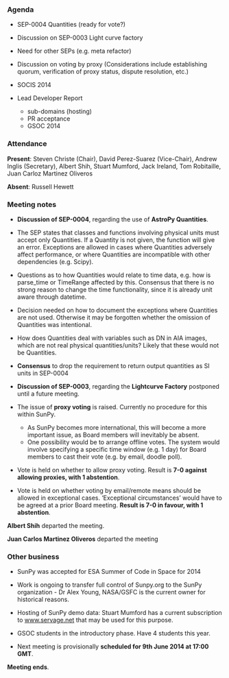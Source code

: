 ### Agenda 
 - SEP-0004 Quantities (ready for vote?) 
 - Discussion on SEP-0003 Light curve factory 
 - Need for other SEPs (e.g. meta refactor) 
 - Discussion on voting by proxy (Considerations include establishing quorum, verification of proxy status, dispute resolution, etc.) 
 - SOCIS 2014 

 - Lead Developer Report
   - sub-domains (hosting) 
   - PR acceptance 
   - GSOC 2014 

### Attendance
**Present**: Steven Christe (Chair), David Perez-Suarez (Vice-Chair), Andrew Inglis (Secretary), Albert Shih, Stuart Mumford, Jack Ireland, Tom Robitaille, Juan Carloz Martinez Oliveros

**Absent**: Russell Hewett

### Meeting notes

 - **Discussion of SEP-0004**, regarding the use of **AstroPy Quantities**. 
  - The SEP states that classes and functions involving physical units must accept only Quantities. If a Quantity is not given, the function will give an error. Exceptions are allowed in cases where Quantities adversely affect performance, or where Quantities are incompatible with other dependencies (e.g. Scipy).
  - Questions as to how Quantities would relate to time data, e.g. how is parse_time or TimeRange affected by this. Consensus that there is no strong reason to change the time functionality, since it is already unit aware through datetime.
  - Decision needed on how to document the exceptions where Quantities are not used. Otherwise it may be forgotten whether the omission of Quantities was intentional.
  - How does Quantities deal with variables such as DN in AIA images, which are not real physical quantities/units? Likely that these would not be Quantities.
  - **Consensus** to drop the requirement to return output quantities as SI units in SEP-0004

 - **Discussion of SEP-0003**, regarding the **Lightcurve Factory** postponed until a future meeting.

 - The issue of **proxy voting** is raised. Currently no procedure for this within SunPy.
   - As SunPy becomes more international, this will become a more important issue, as Board members will inevitably be absent.
   - One possibility would be to arrange offline votes. The system would involve specifying a specific time window (e.g. 1 day) for Board members to cast their vote (e.g. by email, doodle poll). 

 - Vote is held on whether to allow proxy voting. Result is **7-0 against allowing proxies, with 1 abstention**.

 - Vote is held on whether voting by email/remote means should be allowed in exceptional cases. ‘Exceptional circumstances’ would have to be agreed at a prior Board meeting. **Result is 7-0 in favour, with 1 abstention**.

**Albert Shih** departed the meeting.

**Juan Carlos Martinez Oliveros** departed the meeting

### Other business

 - SunPy was accepted for ESA Summer of Code in Space for 2014
 - Work is ongoing to transfer full control of Sunpy.org to the SunPy organization - Dr Alex Young, NASA/GSFC is the current owner for historical reasons.
 - Hosting of SunPy demo data: Stuart Mumford has a current subscription to www.servage.net that may be used for this purpose.
 - GSOC students in the introductory phase. Have 4 students this year. 

 - Next meeting is provisionally **scheduled for 9th June 2014 at 17:00 GMT**.

**Meeting ends**.
